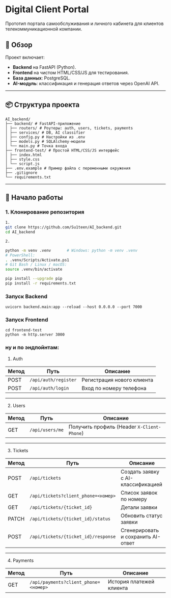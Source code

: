 # Digital Client Portal

Прототип портала самообслуживания и личного кабинета для клиентов телекоммуникационной компании.

## 🔖 Обзор
Проект включает:
- **Backend** на FastAPI (Python).
- **Frontend** на чистом HTML/CSS/JS для тестирования.
- **База данных**: PostgreSQL.
- **AI-модуль**: классификация и генерация ответов через OpenAI API.

---

## 📦 Структура проекта
```
AI_backend/ 
├── backend/ # FastAPI-приложение 
│ ├── routers/ # Роутеры: auth, users, tickets, payments 
│ ├── services/ # DB, AI classifier 
│ ├── config.py # Настройки из .env 
│ ├── models.py # SQLAlchemy-модели 
│ └── main.py # Точка входа 
├── frontend-test/ # Простой HTML/CSS/JS интерфейс 
│ ├── index.html 
│ ├── style.css 
│ └── script.js 
├── .env.example # Пример файла с переменными окружения 
├── .gitignore 
└── requirements.txt
```

---

## 🚀 Начало работы

### 1. Клонирование репозитория
```bash
1.
git clone https://github.com/Su1teen/AI_backend.git
cd AI_backend

2.

python -m venv .venv       # Windows: python -m venv .venv
# PowerShell:
. .venv/Scripts/Activate.ps1
# Git Bash / Linux / macOS:
source .venv/bin/activate

pip install --upgrade pip
pip install -r requirements.txt
```
### Запуск Backend
```
uvicorn backend.main:app --reload --host 0.0.0.0 --port 7000
```
### Запуск Frontend
```
cd frontend-test
python -m http.server 3000
```
 ### ну и по эндпойнтам:
 1. Auth

| Метод | Путь                        | Описание                       |
|-------|-----------------------------|--------------------------------|
| POST  | `/api/auth/register`        | Регистрация нового клиента     |
| POST  | `/api/auth/login`           | Вход по номеру телефона        |

---

2. Users

| Метод | Путь               | Описание                                  |
|-------|--------------------|-------------------------------------------|
| GET   | `/api/users/me`    | Получить профиль (Header `X-Client-Phone`)|

---

3. Tickets

| Метод | Путь                                             | Описание                                  |
|-------|--------------------------------------------------|-------------------------------------------|
| POST  | `/api/tickets`                                   | Создать заявку с AI-классификацией        |
| GET   | `/api/tickets?client_phone=<номер>`              | Список заявок по номеру                   |
| GET   | `/api/tickets/{ticket_id}`                       | Детали заявки                             |
| PATCH | `/api/tickets/{ticket_id}/status`                | Обновить статус заявки                    |
| POST  | `/api/tickets/{ticket_id}/response`              | Сгенерировать и сохранить AI-ответ        |

---

4. Payments

| Метод | Путь                                         | Описание                         |
|-------|----------------------------------------------|----------------------------------|
| GET   | `/api/payments?client_phone=<номер>`         | История платежей клиента         |


